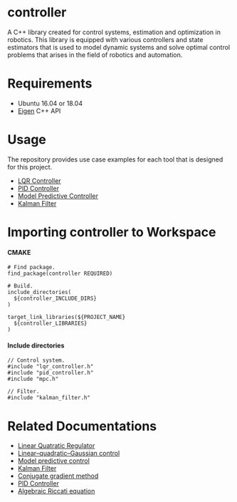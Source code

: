 **controller**
====

A C++ library created for control systems, estimation and optimization in robotics. This library is equipped with various controllers and state estimators that is used to model dynamic systems and solve optimal control problems that arises in the field of robotics and automation.

**Requirements**
====

- Ubuntu 16.04 or 18.04
- [Eigen](http://eigen.tuxfamily.org/index.php?title=Main_Page#Download) C++ API

**Usage**
====

The repository provides use case examples for each tool that is designed for this project.

- [LQR Controller](https://github.com/duckstarr/controller/blob/master/src/lqr_controller/example/lqr.cpp)
- [PID Controller](https://github.com/duckstarr/controller/blob/master/src/pid_controller/example/pid.cpp)
- [Model Predictive Controller](https://github.com/duckstarr/controller/blob/master/src/mpc/example/mpc.cpp)
- [Kalman Filter](https://github.com/duckstarr/controller/blob/master/src/mpc/example/mpc.cpp)

**Importing controller to Workspace**
====

#### CMAKE 
```
# Find package.
find_package(controller REQUIRED)

# Build.
include_directories(
  ${controller_INCLUDE_DIRS}
)

target_link_libraries(${PROJECT_NAME}
  ${controller_LIBRARIES}
)
```

#### Include directories
```
// Control system.
#include "lqr_controller.h"
#include "pid_controller.h"
#include "mpc.h"

// Filter.
#include "kalman_filter.h"
```

**Related Documentations**
====

- [Linear Quatratic Regulator](https://en.wikipedia.org/wiki/Linear%E2%80%93quadratic_regulator)
- [Linear–quadratic–Gaussian control](https://en.wikipedia.org/wiki/Linear%E2%80%93quadratic%E2%80%93Gaussian_control)
- [Model predictive control](https://en.wikipedia.org/wiki/Model_predictive_control)
- [Kalman Filter](https://en.wikipedia.org/wiki/Kalman_filter)
- [Conjugate gradient method](https://en.wikipedia.org/wiki/Conjugate_gradient_method)
- [PID Controller](https://en.wikipedia.org/wiki/PID_controller)
- [Algebraic Riccati equation](https://en.wikipedia.org/wiki/Algebraic_Riccati_equation)
